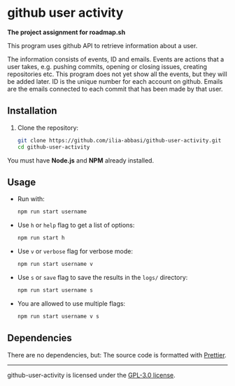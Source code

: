 # github user activity
**The project assignment for roadmap.sh**

This program uses github API to retrieve information about a user.

The information consists of events, ID and emails. Events are actions that a user takes,
e.g. pushing commits, opening or closing issues, creating repositories etc. This
program does not yet show all the events, but they will be added later.
ID is the unique number for each account on github. Emails are the emails connected to
each commit that has been made by that user.

## Installation

1. Clone the repository:
   ```sh
   git clone https://github.com/ilia-abbasi/github-user-activity.git
   cd github-user-activity
   ```

You must have **Node.js** and **NPM** already installed.

## Usage

- Run with:
   ```sh
   npm run start username
   ```

- Use `h` or `help` flag to get a list of options:
  ```sh
  npm run start h
  ```

- Use `v` or `verbose` flag for verbose mode:
  ```sh
  npm run start username v
  ```

- Use `s` or `save` flag to save the results in the `logs/` directory:
  ```sh
  npm run start username s
  ```

- You are allowed to use multiple flags:
  ```sh
  npm run start username v s
  ```

## Dependencies

There are no dependencies, but:
The source code is formatted with [Prettier](https://prettier.io/).

---

github-user-activity is licensed under the [GPL-3.0 license](https://github.com/ilia-abbasi/github-user-activity/blob/main/LICENSE).
